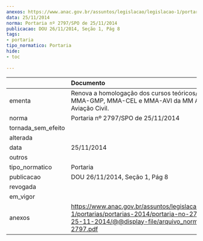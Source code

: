 ```yaml
---
anexos: https://www.anac.gov.br/assuntos/legislacao/legislacao-1/portarias/portarias-2014/portaria-no-2797-spo-de-25-11-2014/@@display-file/arquivo_norma/PA2014-2797.pdf
data: 25/11/2014
norma: Portaria nº 2797/SPO de 25/11/2014
publicacao: DOU 26/11/2014, Seção 1, Pág 8
tags:
- portaria
tipo_normatico: Portaria
hide: 
- toc 
 
---
```


|                    | Documento                                                                                                                                                         |
|:-------------------|:------------------------------------------------------------------------------------------------------------------------------------------------------------------|
| ementa             | Renova a homologação dos cursos teóricos/práticos de MMA-GMP, MMA-CEL e MMA-AVI da MM Air Escola de Aviação Civil.                                                |
| norma              | Portaria nº 2797/SPO de 25/11/2014                                                                                                                                |
| tornada_sem_efeito |                                                                                                                                                                   |
| alterada           |                                                                                                                                                                   |
| data               | 25/11/2014                                                                                                                                                        |
| outros             |                                                                                                                                                                   |
| tipo_normatico     | Portaria                                                                                                                                                          |
| publicacao         | DOU 26/11/2014, Seção 1, Pág 8                                                                                                                                    |
| revogada           |                                                                                                                                                                   |
| em_vigor           |                                                                                                                                                                   |
| anexos             | https://www.anac.gov.br/assuntos/legislacao/legislacao-1/portarias/portarias-2014/portaria-no-2797-spo-de-25-11-2014/@@display-file/arquivo_norma/PA2014-2797.pdf |